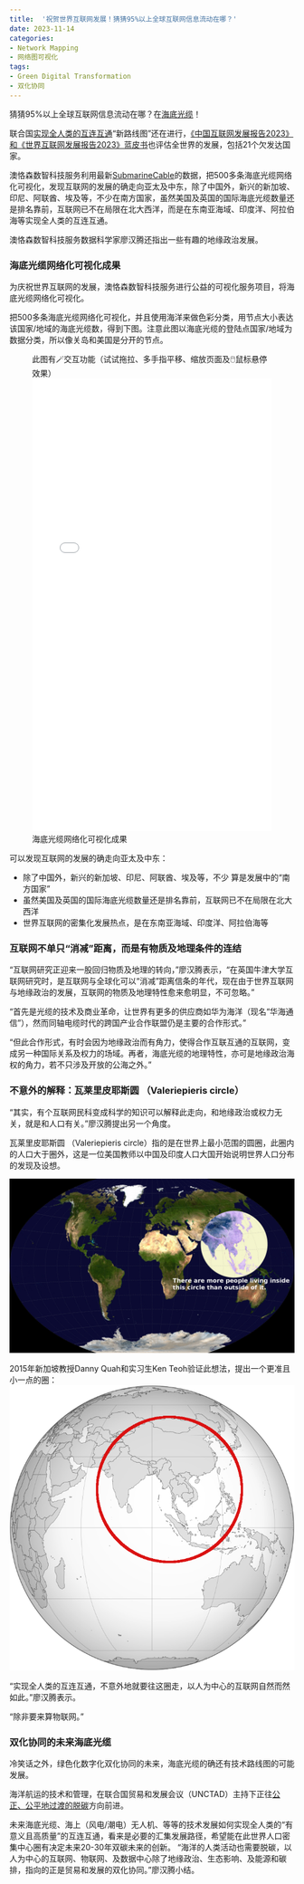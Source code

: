 ```yaml
---
title:  '祝贺世界互联网发展！猜猜95%以上全球互联网信息流动在哪？'
date: 2023-11-14
categories:
- Network Mapping
- 网络图可视化
tags:
- Green Digital Transformation
- 双化协同
---
```


猜猜95%以上全球互联网信息流动在哪？在[海底光缆](https://www.thepaper.cn/newsDetail_forward_23582699)！

联合国[实现全人类的互连互通](https://news.un.org/zh/story/2020/09/1066822)“新路线图”还在进行，[《中国互联网发展报告2023》和《世界互联网发展报告2023》蓝皮书](http://www.cac.gov.cn/2023-11/08/c_1701102645017335.htm)也评估全世界的发展，包括21个欠发达国家。

澳恪森数智科技服务利用最新[SubmarineCable](https://www.submarinecablemap.com/)的数据，把500多条海底光缆网络化可视化，发现互联网的发展的确走向亚太及中东，除了中国外，新兴的新加坡、印尼、阿联酋、埃及等，不少在南方国家，虽然美国及英国的国际海底光缆数量还是排名靠前，互联网已不在局限在北大西洋，而是在东南亚海域、印度洋、阿拉伯海等实现全人类的互连互通。

澳恪森数智科技服务数据科学家廖汉腾还指出一些有趣的地缘政治发展。

<!--more-->

### 海底光缆网络化可视化成果

为庆祝世界互联网的发展，澳恪森数智科技服务进行公益的可视化服务项目，将海底光缆网络化可视化。

把500多条海底光缆网络化可视化，并且使用海洋来做色彩分类，用节点大小表达该国家/地域的海底光缆数，得到下图。注意此图以海底光缆的登陆点国家/地域为数据分类，所以像关岛和美国是分开的节点。
<figure>

<div class="alert alert-success d-flex align-items-center" role="alert">
  <div class="text-success">
此图有🪄交互功能（试试拖拉、多手指平移、缩放页面及🖱️鼠标悬停效果）
  </div>
</div>
<iframe src="./Global_Submarine_Cable_Network-10-3.html" height="800px" width="100%" style="border:none;"></iframe>
<figcaption markdown="1" >
海底光缆网络化可视化成果
</figcaption>
</figure>


可以发现互联网的发展的确走向亚太及中东：

* 除了中国外，新兴的新加坡、印尼、阿联酋、埃及等，不少 算是发展中的“南方国家”
* 虽然美国及英国的国际海底光缆数量还是排名靠前，互联网已不在局限在北大西洋
* 世界互联网的密集化发展热点，是在东南亚海域、印度洋、阿拉伯海等
### 互联网不单只“消减”距离，而是有物质及地理条件的连结

“互联网研究正迎来一股回归物质及地理的转向，”廖汉腾表示，“在英国牛津大学互联网研究时，是互联网与全球化可以“消减”距离信条的年代，现在由于世界互联网与地缘政治的发展，互联网的物质及地理特性愈来愈明显，不可忽略。”

“首先是光缆的技术及商业革命，让世界有更多的供应商如华为海洋（现名“华海通信”），然而同轴电缆时代的跨国产业合作联盟仍是主要的合作形式。”

“但此合作形式，有时会因为地缘政治而有角力，使得合作互联互通的互联网，变成另一种国际关系及权力的场域。再者，海底光缆的地理特性，亦可是地缘政治海权的角力，若不只涉及开放的公海之外。”


### 不意外的解释：瓦莱里皮耶斯圆 （Valeriepieris circle）

“其实，有个互联网民科变成科学的知识可以解释此走向，和地缘政治或权力无关，就是和人口有关。”廖汉腾提出另一个角度。

瓦莱里皮耶斯圆 （Valeriepieris circle）指的是在世界上最小范围的圆圈，此圈内的人口大于圈外，这是一位美国教师以中国及印度人口大国开始说明世界人口分布的发现及设想。

![Valeriepieris_Circle.jpg](./Valeriepieris_Circle.jpg)

2015年新加坡教授Danny Quah和实习生Ken Teoh验证此想法，提出一个更准且小一点的圈：
![Blankmap_half_of_human_live_inside_this_circle.png](Blankmap_half_of_human_live_inside_this_circle.png)

“实现全人类的互连互通，不意外地就要往这圈走，以人为中心的互联网自然而然如此。”廖汉腾表示。

“除非要来算物联网。”

###  双化协同的未来海底光缆

冷笑话之外，绿色化数字化双化协同的未来，海底光缆的确还有技术路线图的可能发展。

海洋航运的技术和管理，在联合国贸易和发展会议（UNCTAD）主持下正往[公正、公平地过渡的脱碳](https://www.xindemarinenews.com/topic/yazaishuiguanli/50424.html)方向前进。

未来海底光缆、海上（风电/潮电）无人机、等等的技术发展如何实现全人类的“有意义且高质量”的互连互通，看来是必要的汇集发展路径，希望能在此世界人口密集中心圈有决定未来20-30年双碳未来的创新。
“海洋的人类活动也需要脱碳，以人为中心的互联网、物联网、及数据中心除了地缘政治、生态影响、及能源和碳排，指向的正是贸易和发展的双化协同。”廖汉腾小结。
